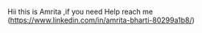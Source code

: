 Hii this is Amrita ,if you need Help reach me 
(https://www.linkedin.com/in/amrita-bharti-80299a1b8/)
